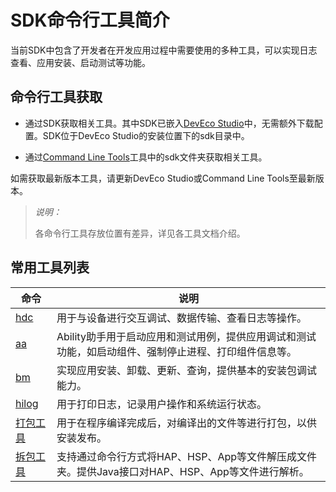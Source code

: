 # SDK命令行工具简介

<!--Kit: Common-->
<!--Subsystem: Common-->
<!--Owner: @foryourself-->
<!--SE: @lingminghw-->
<!--TSE: @RayShih-->

当前SDK中包含了开发者在开发应用过程中需要使用的多种工具，可以实现日志查看、应用安装、启动测试等功能。


## 命令行工具获取

- 通过SDK获取相关工具。其中SDK已嵌入[DevEco Studio](https://developer.huawei.com/consumer/cn/doc/harmonyos-guides/ide-software-install)中，无需额外下载配置。SDK位于DevEco Studio的安装位置下的sdk目录中。

- 通过[Command Line Tools](https://developer.huawei.com/consumer/cn/doc/harmonyos-guides/ide-commandline-get)工具中的sdk文件夹获取相关工具。

如需获取最新版本工具，请更新DevEco Studio或Command Line Tools至最新版本。

> *说明：*
>
> 各命令行工具存放位置有差异，详见各工具文档介绍。

## 常用工具列表

| 命令 | 说明 |
| ---- | ---- |
| [hdc](../dfx/hdc.md) | 用于与设备进行交互调试、数据传输、查看日志等操作。 |
| [aa](aa-tool.md) | Ability助手用于启动应用和测试用例，提供应用调试和测试功能，如启动组件、强制停止进程、打印组件信息等。 |
| [bm](bm-tool.md) | 实现应用安装、卸载、更新、查询，提供基本的安装包调试能力。 |
| [hilog](../dfx/hilog.md) | 用于打印日志，记录用户操作和系统运行状态。 |
| [打包工具](./packing-tool.md) | 用于在程序编译完成后，对编译出的文件等进行打包，以供安装发布。 |
| [拆包工具](./unpacking-tool.md) | 支持通过命令行方式将HAP、HSP、App等文件解压成文件夹。提供Java接口对HAP、HSP、App等文件进行解析。 |